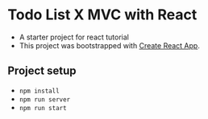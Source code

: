 # Todo List X MVC with React

- A starter project for react tutorial
- This project was bootstrapped with [Create React App](https://github.com/facebook/create-react-app).

## Project setup

- ```npm install```
- ```npm run server```
- ```npm run start```
